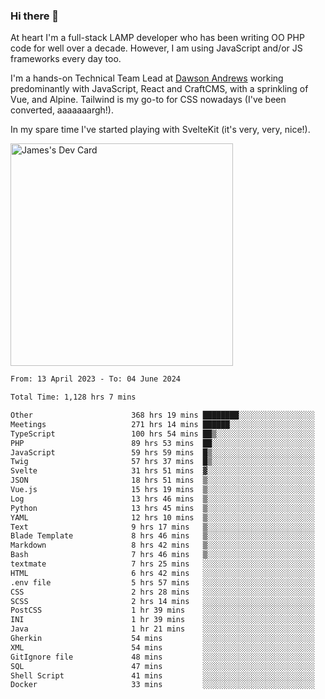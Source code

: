 ### Hi there 👋

<!--
**JamesNock/JamesNock** is a ✨ _special_ ✨ repository because its `README.md` (this file) appears on your GitHub profile.

Here are some ideas to get you started:

- 🔭 I’m currently working on ...
- 🌱 I’m currently learning ...
- 👯 I’m looking to collaborate on ...
- 🤔 I’m looking for help with ...
- 💬 Ask me about ...
- 📫 How to reach me: ...
- 😄 Pronouns: ...
- ⚡ Fun fact: ...
-->
At heart I'm a full-stack LAMP developer who has been writing OO PHP code for well over a decade. However, I am using JavaScript and/or JS frameworks every day too.

I'm a hands-on Technical Team Lead at [Dawson Andrews](https://www.dawsonandrews.com/) working predominantly with JavaScript, React and CraftCMS, with a sprinkling of Vue, and Alpine. Tailwind is my go-to for CSS nowadays (I've been converted, aaaaaaargh!).

In my spare time I've started playing with SvelteKit (it's very, very, nice!).

<a href="https://app.daily.dev/h2onock"><img src="https://api.daily.dev/devcards/v2/XQraFlxE3JPWOlcSuOB2K.png?type=default&r=18u" width="356" alt="James's Dev Card"/></a>

<!--START_SECTION:waka-->

```txt
From: 13 April 2023 - To: 04 June 2024

Total Time: 1,128 hrs 7 mins

Other                      368 hrs 19 mins ████████░░░░░░░░░░░░░░░░░   32.66 %
Meetings                   271 hrs 14 mins ██████░░░░░░░░░░░░░░░░░░░   24.05 %
TypeScript                 100 hrs 54 mins ██▒░░░░░░░░░░░░░░░░░░░░░░   08.95 %
PHP                        89 hrs 53 mins  ██░░░░░░░░░░░░░░░░░░░░░░░   07.97 %
JavaScript                 59 hrs 59 mins  █▒░░░░░░░░░░░░░░░░░░░░░░░   05.32 %
Twig                       57 hrs 37 mins  █▒░░░░░░░░░░░░░░░░░░░░░░░   05.11 %
Svelte                     31 hrs 51 mins  ▓░░░░░░░░░░░░░░░░░░░░░░░░   02.82 %
JSON                       18 hrs 51 mins  ▒░░░░░░░░░░░░░░░░░░░░░░░░   01.67 %
Vue.js                     15 hrs 19 mins  ▒░░░░░░░░░░░░░░░░░░░░░░░░   01.36 %
Log                        13 hrs 46 mins  ▒░░░░░░░░░░░░░░░░░░░░░░░░   01.22 %
Python                     13 hrs 45 mins  ▒░░░░░░░░░░░░░░░░░░░░░░░░   01.22 %
YAML                       12 hrs 10 mins  ▒░░░░░░░░░░░░░░░░░░░░░░░░   01.08 %
Text                       9 hrs 17 mins   ▒░░░░░░░░░░░░░░░░░░░░░░░░   00.82 %
Blade Template             8 hrs 46 mins   ▒░░░░░░░░░░░░░░░░░░░░░░░░   00.78 %
Markdown                   8 hrs 42 mins   ▒░░░░░░░░░░░░░░░░░░░░░░░░   00.77 %
Bash                       7 hrs 46 mins   ▒░░░░░░░░░░░░░░░░░░░░░░░░   00.69 %
textmate                   7 hrs 25 mins   ░░░░░░░░░░░░░░░░░░░░░░░░░   00.66 %
HTML                       6 hrs 42 mins   ░░░░░░░░░░░░░░░░░░░░░░░░░   00.59 %
.env file                  5 hrs 57 mins   ░░░░░░░░░░░░░░░░░░░░░░░░░   00.53 %
CSS                        2 hrs 28 mins   ░░░░░░░░░░░░░░░░░░░░░░░░░   00.22 %
SCSS                       2 hrs 14 mins   ░░░░░░░░░░░░░░░░░░░░░░░░░   00.20 %
PostCSS                    1 hr 39 mins    ░░░░░░░░░░░░░░░░░░░░░░░░░   00.15 %
INI                        1 hr 39 mins    ░░░░░░░░░░░░░░░░░░░░░░░░░   00.15 %
Java                       1 hr 21 mins    ░░░░░░░░░░░░░░░░░░░░░░░░░   00.12 %
Gherkin                    54 mins         ░░░░░░░░░░░░░░░░░░░░░░░░░   00.08 %
XML                        54 mins         ░░░░░░░░░░░░░░░░░░░░░░░░░   00.08 %
GitIgnore file             48 mins         ░░░░░░░░░░░░░░░░░░░░░░░░░   00.07 %
SQL                        47 mins         ░░░░░░░░░░░░░░░░░░░░░░░░░   00.07 %
Shell Script               41 mins         ░░░░░░░░░░░░░░░░░░░░░░░░░   00.06 %
Docker                     33 mins         ░░░░░░░░░░░░░░░░░░░░░░░░░   00.05 %
```

<!--END_SECTION:waka-->
